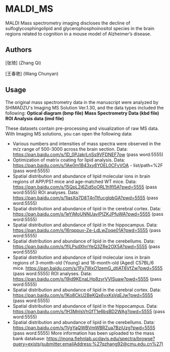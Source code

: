 # MALDI_MS

MALDI Mass spectrometry imaging discloses the decline of sulfoglycosphingolipid and glycerophosphoinositol species in the brain regions related to cognition in a mouse model of Alzheimer’s disease.

## Authors

[张琦] (Zhang Qi)

[王春艳] (Wang Chunyan)

## Usage

The original mass spectrometry data in the manuscript were analyzed by SHIMADZU's Imaging MS Solution Ver.1.30, and the data types included the following:
**Optical diagram (bmp file)** 
**Mass Spectrometry Data (kbd file)** 
**ROI Analysis data (imd file)** 

These datasets contain pre-processing and visualization of raw MS data. With Imaging MS solutions, you can open the following data:
- Various numbers and intensities of mass spectra were observed in the m/z range of 500-3000 across the brain section. Data: https://pan.baidu.com/s/1D_0PJakrLnSs9VFDNEF7ow (pass word:5555)
- Optimization of matrix coating for lipid analysis. Data: https://pan.baidu.com/s/1Ae0m1B43xy8YOEL0CFvVOA - list/path=%2F (pass word:5555)
- Spatial distribution and abundance of lipid molecular ions in brain regions of APP/PS1 mice and age-matched WT mice. Data: https://pan.baidu.com/s/15QpL2j6Zid5oORL1h1fI5A?pwd=5555 (pass word:5555) ROI analyses. Data: https://pan.baidu.com/s/1lasXq7D8T4nTtfucgIqbGA?pwd=5555 (pass word:5555)
- Spatial distribution and abundance of lipid in the cerebral cortex. Data: https://pan.baidu.com/s/1eYjMoUNNUavIPIZKJPfuWA?pwd=5555 (pass word:5555)
- Spatial distribution and abundance of lipid in the hippocampus. Data: https://pan.baidu.com/s/16rqppuv-Ze-LdLwZoqe01A?pwd=5555 (pass word:5555)
- Spatial distribution and abundance of lipid in the cerebellums. Data: https://pan.baidu.com/s/1fjLPsdXhriYeQ3ZRe2OX5A?pwd=5555 (pass word:5555)
- Spatial distribution and abundance of lipid molecular ions in brain regions of 3-month-old (Young) and 18-month-old (Aged) C57BL/6 mice. https://pan.baidu.com/s/1Fy7WxO1zemG_dtiAT6VfZw?pwd=5555 (pass word:5555) ROI analyses. Data: https://pan.baidu.com/s/19jd9KEnaLHp8zyrVVISuaw?pwd=5555 (pass word:5555)
- Spatial distribution and abundance of lipid in the cerebral cortex. Data: https://pan.baidu.com/s/1Ko8CkU2BeKQx6vxKsVqEJw?pwd=5555 (pass word:5555)
- Spatial distribution and abundance of lipid in the hippocampus. Data: https://pan.baidu.com/s/1H3MnlsVhGfT1e6bsBD2WAg?pwd=5555 (pass word:5555)
- Spatial distribution and abundance of lipid in the cerebellums. Data: https://pan.baidu.com/s/1VgYaQWBVmWBRZua7BziUzg?pwd=5555 (pass word:5555)
More information has been uploaded to the mass bank database: https://mona.fiehnlab.ucdavis.edu/spectra/browse?query=exists(submitter.emailAddress:%27qzhang92@cmu.edu.cn%27) 

